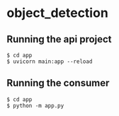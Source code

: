 # object_detection
## Running the api project

``` 
$ cd app
$ uvicorn main:app --reload
```

## Running the consumer
```
$ cd app
$ python -m app.py
```
